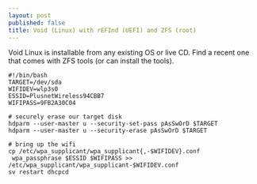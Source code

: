 ```yaml
---
layout: post
published: false
title: Void (Linux) with rEFInd (UEFI) and ZFS (root)
---
```


Void Linux is installable from any existing OS or live CD. Find a recent one that comes with ZFS tools (or can install the tools).

```
#!/bin/bash
TARGET=/dev/sda
WIFIDEV=wlp3s0
ESSID=PlusnetWireless94CBB7
WIFIPASS=9FB2A30C04

# securely erase our target disk
hdparm --user-master u --security-set-pass pAsSwOrD $TARGET
hdparm --user-master u --security-erase pAsSwOrD $TARGET

# bring up the wifi
cp /etc/wpa_supplicant/wpa_supplicant{,-$WIFIDEV}.conf
 wpa_passphrase $ESSID $WIFIPASS >> /etc/wpa_supplicant/wpa_supplicant-$WIFIDEV.conf
sv restart dhcpcd
```




